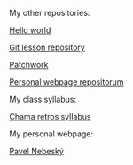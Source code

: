 My other repositories:

[Hello world](https://github.com/pavelnebesky/hello-world)

[Git lesson repository](https://github.com/pavelnebesky/git-lesson-repository)

[Patchwork](https://github.com/pavelnebesky/patchwork)

[Personal webpage repositorum](https://github.com/pavelnebesky/pavelnebesky.github.io)



My class syllabus:

[Chama retros syllabus](https://github.com/green-fox-academy/chama-retros-syllabus)



My personal webpage:

[Pavel Nebeský](https://pavelnebesky.github.io/pavelnebesky.github.io/)